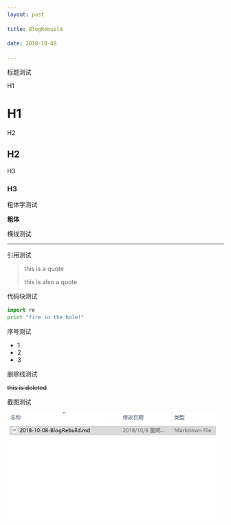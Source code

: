 ```yaml
---
layout: post

title: BlogRebuild

date: 2018-10-08

---
```




标题测试

H1

# H1

H2

## H2

H3

### H3

粗体字测试

**粗体**

横线测试

---

引用测试

> this is a quote
>
> this is also a quote

代码块测试

```python
import re
print "fire in the hole!"

```

序号测试

- 1
- 2
- 3

删除线测试

~~this is deleted~~

截图测试

![1538990460063](../images/posts/2018-10-08-BlogRebuild/1538990460063.png)


